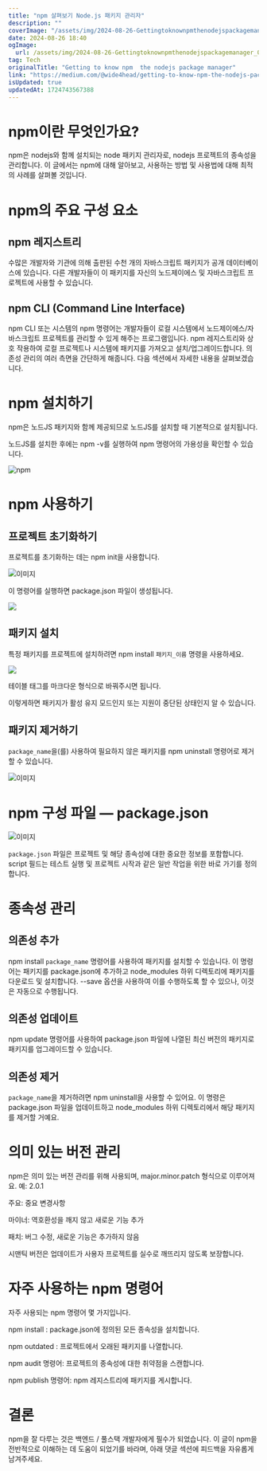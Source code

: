 ```yaml
---
title: "npm 살펴보기 Node.js 패키지 관리자"
description: ""
coverImage: "/assets/img/2024-08-26-Gettingtoknownpmthenodejspackagemanager_0.png"
date: 2024-08-26 18:40
ogImage: 
  url: /assets/img/2024-08-26-Gettingtoknownpmthenodejspackagemanager_0.png
tag: Tech
originalTitle: "Getting to know npm  the nodejs package manager"
link: "https://medium.com/@wide4head/getting-to-know-npm-the-nodejs-package-manager-d0ee477f7571"
isUpdated: true
updatedAt: 1724743567388
---
```



# npm이란 무엇인가요?

npm은 nodejs와 함께 설치되는 node 패키지 관리자로, nodejs 프로젝트의 종속성을 관리합니다. 이 글에서는 npm에 대해 알아보고, 사용하는 방법 및 사용법에 대해 최적의 사례를 살펴볼 것입니다.

# npm의 주요 구성 요소

## npm 레지스트리

<div class="content-ad"></div>

수많은 개발자와 기관에 의해 출판된 수천 개의 자바스크립트 패키지가 공개 데이터베이스에 있습니다. 다른 개발자들이 이 패키지를 자신의 노드제이에스 및 자바스크립트 프로젝트에 사용할 수 있습니다.

## npm CLI (Command Line Interface)

npm CLI 또는 시스템의 npm 명령어는 개발자들이 로컬 시스템에서 노드제이에스/자바스크립트 프로젝트를 관리할 수 있게 해주는 프로그램입니다. npm 레지스트리와 상호 작용하여 로컬 프로젝트나 시스템에 패키지를 가져오고 설치/업그레이드합니다. 의존성 관리의 여러 측면을 간단하게 해줍니다. 다음 섹션에서 자세한 내용을 살펴보겠습니다.

# npm 설치하기

<div class="content-ad"></div>

npm은 노드JS 패키지와 함께 제공되므로 노드JS를 설치할 때 기본적으로 설치됩니다.

노드JS를 설치한 후에는 npm -v를 실행하여 npm 명령어의 가용성을 확인할 수 있습니다.

![npm](/assets/img/2024-08-26-Gettingtoknownpmthenodejspackagemanager_0.png)

# npm 사용하기

<div class="content-ad"></div>

## 프로젝트 초기화하기

프로젝트를 초기화하는 데는 npm init을 사용합니다.

![이미지](/assets/img/2024-08-26-Gettingtoknownpmthenodejspackagemanager_1.png)

이 명령어를 실행하면 package.json 파일이 생성됩니다.

<div class="content-ad"></div>

<img src="/assets/img/2024-08-26-Gettingtoknownpmthenodejspackagemanager_2.png" />

## 패키지 설치

특정 패키지를 프로젝트에 설치하려면 npm install `패키지_이름` 명령을 사용하세요.

<img src="/assets/img/2024-08-26-Gettingtoknownpmthenodejspackagemanager_3.png" />

<div class="content-ad"></div>

테이블 태그를 마크다운 형식으로 바꿔주시면 됩니다.

<div class="content-ad"></div>

이렇게하면 패키지가 활성 유지 모드인지 또는 지원이 중단된 상태인지 알 수 있습니다.

## 패키지 제거하기

`package_name`을(를) 사용하여 필요하지 않은 패키지를 npm uninstall 명령어로 제거할 수 있습니다.

![이미지](/assets/img/2024-08-26-Gettingtoknownpmthenodejspackagemanager_5.png)

<div class="content-ad"></div>

# npm 구성 파일 — package.json

![이미지](/assets/img/2024-08-26-Gettingtoknownpmthenodejspackagemanager_6.png)

`package.json` 파일은 프로젝트 및 해당 종속성에 대한 중요한 정보를 포함합니다. script 필드는 테스트 실행 및 프로젝트 시작과 같은 일반 작업을 위한 바로 가기를 정의합니다.

# 종속성 관리

<div class="content-ad"></div>

## 의존성 추가

npm install `package_name` 명령어를 사용하여 패키지를 설치할 수 있습니다. 이 명령어는 패키지를 package.json에 추가하고 node_modules 하위 디렉토리에 패키지를 다운로드 및 설치합니다. --save 옵션을 사용하여 이를 수행하도록 할 수 있으나, 이것은 자동으로 수행됩니다.

## 의존성 업데이트

npm update 명령어를 사용하여 package.json 파일에 나열된 최신 버전의 패키지로 패키지를 업그레이드할 수 있습니다.

<div class="content-ad"></div>

## 의존성 제거

`package_name`을 제거하려면 npm uninstall을 사용할 수 있어요. 이 명령은 package.json 파일을 업데이트하고 node_modules 하위 디렉토리에서 해당 패키지를 제거할 거예요.

# 의미 있는 버전 관리

npm은 의미 있는 버전 관리를 위해 사용되며, major.minor.patch 형식으로 이루어져요. 예: 2.0.1

<div class="content-ad"></div>

주요: 중요 변경사항

마이너: 역호환성을 깨지 않고 새로운 기능 추가

패치: 버그 수정, 새로운 기능은 추가하지 않음

시맨틱 버전은 업데이트가 사용자 프로젝트를 실수로 깨뜨리지 않도록 보장합니다.

<div class="content-ad"></div>

# 자주 사용하는 npm 명령어

자주 사용되는 npm 명령어 몇 가지입니다.

npm install : package.json에 정의된 모든 종속성을 설치합니다.

npm outdated : 프로젝트에서 오래된 패키지를 나열합니다.

<div class="content-ad"></div>

npm audit 명령어: 프로젝트의 종속성에 대한 취약점을 스캔합니다.

npm publish 명령어: npm 레지스트리에 패키지를 게시합니다.

# 결론

npm을 잘 다루는 것은 백엔드 / 풀스택 개발자에게 필수가 되었습니다. 이 글이 npm을 전반적으로 이해하는 데 도움이 되었기를 바라며, 아래 댓글 섹션에 피드백을 자유롭게 남겨주세요.